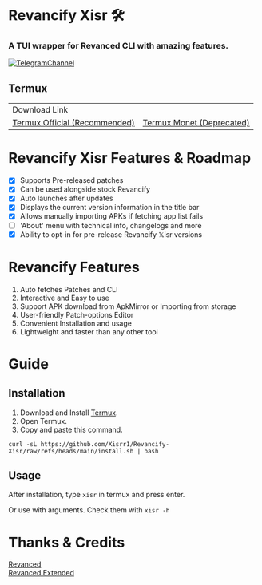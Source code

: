 # Revancify Xisr 🛠️
### A TUI wrapper for Revanced CLI with amazing features.

[![TelegramChannel](https://img.shields.io/badge/Telegram_Support_Chat-2CA5E0?style=for-the-badge&logo=Telegram&logoColor=FFFFFF)](https://t.me/anddeachat)

## Termux

<table>
  <tr>
    <td colspan="2">Download Link</td>
  </tr>
  <tr>
    <td><a href="https://github.com/termux/termux-app/releases/latest">Termux Official (Recommended)</a></td>
    <td><a href="https://github.com/Termux-Monet/termux-monet/releases/latest">Termux Monet (Deprecated)</a></td>
  </tr>
</table>


# Revancify Xisr Features & Roadmap
- [x] Supports Pre-released patches
- [x] Can be used alongside stock Revancify
- [x] Auto launches after updates
- [x] Displays the current version information in the title bar
- [x] Allows manually importing APKs if fetching app list fails
- [ ] 'About' menu with technical info, changelogs and more
- [x] Ability to opt-in for pre-release Revancify 𝕏isr versions

# Revancify Features
1. Auto fetches Patches and CLI
2. Interactive and Easy to use
3. Support APK download from ApkMirror or Importing from storage
4. User-friendly Patch-options Editor
5. Convenient Installation and usage
6. Lightweight and faster than any other tool

# Guide

## Installation
1. Download and Install [Termux](#termux).
2. Open Termux.
3. Copy and paste this command.
```
curl -sL https://github.com/Xisrr1/Revancify-Xisr/raw/refs/heads/main/install.sh | bash
```

## Usage
After installation, type `xisr` in termux and press enter.  

Or use with arguments. Check them with `xisr -h`

# Thanks & Credits
[Revanced](https://github.com/revanced)  
[Revanced Extended](https://github.com/inotia00)  
